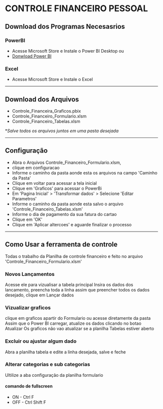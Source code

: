 # **CONTROLE FINANCEIRO PESSOAL**

## Download dos Programas Necesasrios

### PowerBI
- Acesse Microsoft Store e Instale o Power BI Desktop
ou
- [Donwload Power BI](https://www.microsoft.com/pt-br/download/details.aspx?id=58494)

### Excel
- Acesse Microsoft Store e Instale o Excel
----------

## Download dos Arquivos
- Controle_Financeira_Graficos.pbix
- Controle_Financeiro_Formulario.xlsm
- Controle_Financeiro_Tabelas.xlsm

**Salve todos os arquivos juntos em uma pasta desejada*

----
## Configuração

 - Abra o Arquivos Controle_Financeiro_Formulario.xlsm,
 - clique em configuracao
 - Informe o caminho da pasta aonde esta os arquivos na campo 'Caminho da Pasta'
 - Clique em voltar para acessar a tela inicial
 - Clique em 'Graficos' para acessar o PowerBi
 - Em 'Pagina Inicial' > 'Transformar dados' > Selecione 'Editar Parametros'
 - Informe o caminho da pasta aonde esta salvo o arquivo 'Controle_Financeiro_Tabelas.xlsm'
 - Informe o dia de pagamento da sua fatura do cartao
 - Clique em 'OK'
 - Clique em 'Aplicar altercoes' e aguarde finalizar o processo

---
## Como Usar a ferramenta de controle

Todas o trabalho da Planilha de controle financeiro e feito no arquivo 'Controle_Financeiro_Formulario.xlsm'

### Novos Lançamentos
Acesse ele para vizualisar a tabela principal
Insira os dados dos lancamento, preencha toda a linha
assim que preencher todos os dados desejado, clique em Lançar dados

### Vizualizar graficos
clique em graficos apartir do Formulario ou acesse diretamente da pasta
Assim que o Power BI carregar, atualize os dados clicando no botao Atualizar
Os graficos não vao atualizar se a planilha Tabelas estiver aberto

### Excluir ou ajustar algum dado
Abra a planilha tabela e edite a linha desejada, salve e feche

### Alterar categorias e sub categorias
Ultilize a aba configuração da planilha  formulario

#### comando de fullscreen
+ ON - Ctrl F
+ OFF - Ctrl Shift F 
